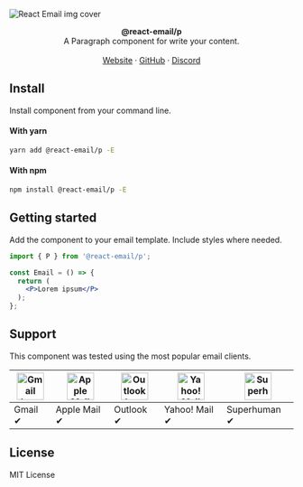 ![React Email img cover](https://react-email-assets.vercel.app/p.png)

<div align="center"><strong>@react-email/p</strong></div>
<div align="center">A Paragraph component for write your content.</div>
<br />
<div align="center">
<a href="https://react.email">Website</a> 
<span> · </span>
<a href="https://github.com/zenorocha/react-email">GitHub</a> 
<span> · </span>
<a href="https://react.email/discord">Discord</a>
</div>

## Install

Install component from your command line.

#### With yarn

```sh
yarn add @react-email/p -E
```

#### With npm

```sh
npm install @react-email/p -E
```

## Getting started

Add the component to your email template. Include styles where needed.

```jsx
import { P } from '@react-email/p';

const Email = () => {
  return (
    <P>Lorem ipsum</P>
  );
};
```

## Support

This component was tested using the most popular email clients.

| <img src="https://user-images.githubusercontent.com/398893/191876837-b18f9fe6-03d3-45b5-8e9a-b65f11e89c0d.svg" width="48px" height="48px" alt="Gmail logo"> | <img src="https://user-images.githubusercontent.com/398893/191876835-8b7aac96-2828-417b-a42e-289ad10fe003.svg" width="48px" height="48px" alt="Apple Mail"> | <img src="https://user-images.githubusercontent.com/398893/191876838-5fb588ca-7049-484a-a39e-b066cea0d4bf.svg" width="48px" height="48px" alt="Outlook logo"> | <img src="https://user-images.githubusercontent.com/398893/191876840-a09aa330-ffa2-40bf-9571-778569507002.svg" width="48px" height="48px" alt="Yahoo! Mail logo"> | <img src="https://user-images.githubusercontent.com/398893/191876839-c1f6a5d4-a7d1-452b-9a74-8484f149c1d9.svg" width="48px" height="48px" alt="Superhuman logo"> |
|-------------------------------------------------------------------------------------------------------------------------------------------------------------|-------------------------------------------------------------------------------------------------------------------------------------------------------------|---------------------------------------------------------------------------------------------------------------------------------------------------------------|-------------------------------------------------------------------------------------------------------------------------------------------------------------------|------------------------------------------------------------------------------------------------------------------------------------------------------------------|
| Gmail ✔                                                                                                                                                     | Apple Mail ✔                                                                                                                                                | Outlook ✔                                                                                                                                                     | Yahoo! Mail ✔                                                                                                                                                     | Superhuman ✔                                                                                                                                                     |


## License

MIT License
